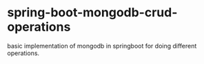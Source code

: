# spring-boot-mongodb-crud-operations



basic implementation of mongodb in springboot for doing different operations.
